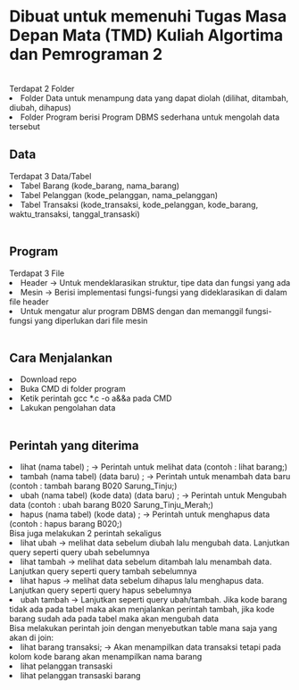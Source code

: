 <h1>Dibuat untuk memenuhi Tugas Masa Depan Mata (TMD) Kuliah Algortima dan Pemrograman 2</h1>
<br>
Terdapat 2 Folder
<li>Folder Data untuk menampung data yang dapat diolah (dilihat, ditambah, diubah, dihapus)</ul>
<li>Folder Program berisi Program DBMS sederhana untuk mengolah data tersebut</ul>
<br>
<h2>Data</h2>
Terdapat 3 Data/Tabel
<li>Tabel Barang (kode_barang, nama_barang)</li>
<li>Tabel Pelanggan (kode_pelanggan, nama_pelanggan)</li>
<li>Tabel Transaksi (kode_transaksi, kode_pelanggan, kode_barang, waktu_transaksi, tanggal_transaski)</li>
<br>
<h2>Program</h2>
Terdapat 3 File
<li>Header -> Untuk mendeklarasikan struktur, tipe data dan fungsi yang ada</li>
<li>Mesin -> Berisi implementasi fungsi-fungsi yang dideklarasikan di dalam file header</li>
<li>Untuk mengatur alur program DBMS dengan dan memanggil fungsi-fungsi yang diperlukan dari file mesin</li>
<br>
<h2>Cara Menjalankan</h2>
<li>Download repo</li>
<li>Buka CMD di folder program</li>
<li>Ketik perintah gcc *.c -o a&&a pada CMD</li>
<li>Lakukan pengolahan data</li>
<br>
<h2>Perintah yang diterima</h2>
<li>lihat (nama tabel) ; -> Perintah untuk melihat data (contoh : lihat barang;)</li>
<li>tambah (nama tabel) (data baru) ; -> Perintah untuk menambah data baru (contoh : tambah barang B020 Sarung_Tinju;)</li>
<li>ubah (nama tabel) (kode data) (data baru) ; -> Perintah untuk Mengubah data (contoh : ubah barang B020 Sarung_Tinju_Merah;)</li>
<li>hapus (nama tabel) (kode data) ; -> Perintah untuk menghapus data (contoh : hapus barang B020;) </li>
Bisa juga melakukan 2 perintah sekaligus
<li>lihat ubah -> melihat data sebelum diubah lalu mengubah data. Lanjutkan query seperti query ubah sebelumnya</li>
<li>lihat tambah -> melihat data sebelum ditambah lalu menambah data. Lanjutkan query seperti query tambah sebelumnya</li>
<li>lihat hapus -> melihat data sebelum dihapus lalu menghapus data. Lanjutkan query seperti query hapus sebelumnya</li>
<li>ubah tambah -> Lanjutkan seperti query ubah/tambah. Jika kode barang tidak ada pada tabel maka akan menjalankan perintah tambah, jika kode barang sudah ada pada tabel maka akan mengubah data</li>
Bisa melakukan perintah join dengan menyebutkan table mana saja yang akan di join:
<li>lihat barang transaksi; -> Akan menampilkan data transaksi tetapi pada kolom kode barang akan menampilkan nama barang</li>
<li>lihat pelanggan transaski</li>
<li>lihat pelanggan transaski barang</li>
